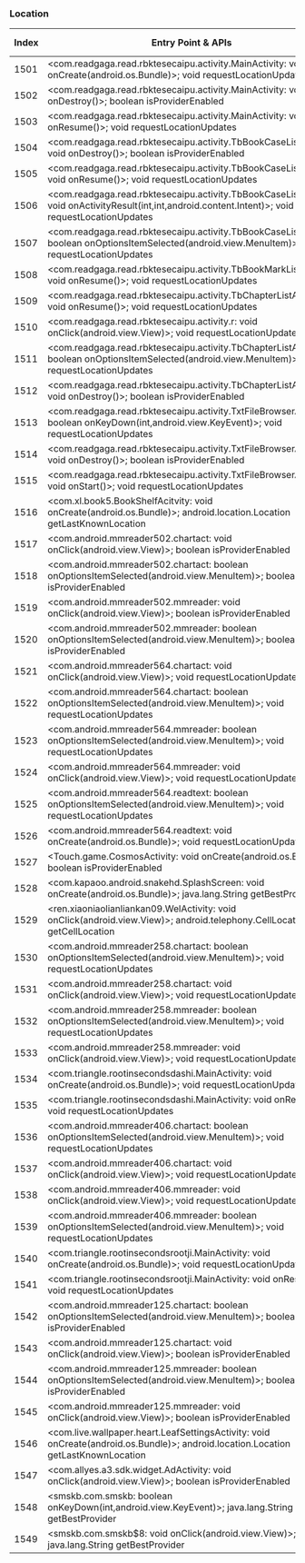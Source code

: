 ### Location
| Index | Entry Point & APIs | Screen shot | Resource id | Label |
| ------------- | ------------- | ------------- |-------------|-------------|
| 1501 | <com.readgaga.read.rbktesecaipu.activity.MainActivity: void onCreate(android.os.Bundle)>; void requestLocationUpdates | ![](D:\COSMOS\output\py\Drebin\VirusShare_Android_20130506\VirusShare_4c9f50a3027addea3a33958639c85315\com.readgaga.read.rbktesecaipu.activity.MainActivity.png) |  | |
| 1502 | <com.readgaga.read.rbktesecaipu.activity.MainActivity: void onDestroy()>; boolean isProviderEnabled | ![](D:\COSMOS\output\py\Drebin\VirusShare_Android_20130506\VirusShare_4c9f50a3027addea3a33958639c85315\com.readgaga.read.rbktesecaipu.activity.MainActivity.png) |  | |
| 1503 | <com.readgaga.read.rbktesecaipu.activity.MainActivity: void onResume()>; void requestLocationUpdates | ![](D:\COSMOS\output\py\Drebin\VirusShare_Android_20130506\VirusShare_4c9f50a3027addea3a33958639c85315\com.readgaga.read.rbktesecaipu.activity.MainActivity.png) |  | |
| 1504 | <com.readgaga.read.rbktesecaipu.activity.TbBookCaseListActivity: void onDestroy()>; boolean isProviderEnabled | ![](D:\COSMOS\output\py\Drebin\VirusShare_Android_20130506\VirusShare_4c9f50a3027addea3a33958639c85315\com.readgaga.read.rbktesecaipu.activity.TbBookCaseListActivity.png) |  | |
| 1505 | <com.readgaga.read.rbktesecaipu.activity.TbBookCaseListActivity: void onResume()>; void requestLocationUpdates | ![](D:\COSMOS\output\py\Drebin\VirusShare_Android_20130506\VirusShare_4c9f50a3027addea3a33958639c85315\com.readgaga.read.rbktesecaipu.activity.TbBookCaseListActivity.png) |  | |
| 1506 | <com.readgaga.read.rbktesecaipu.activity.TbBookCaseListActivity: void onActivityResult(int,int,android.content.Intent)>; void requestLocationUpdates | ![](D:\COSMOS\output\py\Drebin\VirusShare_Android_20130506\VirusShare_4c9f50a3027addea3a33958639c85315\com.readgaga.read.rbktesecaipu.activity.TbBookCaseListActivity.png) |  | |
| 1507 | <com.readgaga.read.rbktesecaipu.activity.TbBookCaseListActivity: boolean onOptionsItemSelected(android.view.MenuItem)>; void requestLocationUpdates | ![](D:\COSMOS\output\py\Drebin\VirusShare_Android_20130506\VirusShare_4c9f50a3027addea3a33958639c85315\com.readgaga.read.rbktesecaipu.activity.TbBookCaseListActivity.png) |  | |
| 1508 | <com.readgaga.read.rbktesecaipu.activity.TbBookMarkListActivity: void onResume()>; void requestLocationUpdates | ![](D:\COSMOS\output\py\Drebin\VirusShare_Android_20130506\VirusShare_4c9f50a3027addea3a33958639c85315\com.readgaga.read.rbktesecaipu.activity.TbBookMarkListActivity.png) |  | |
| 1509 | <com.readgaga.read.rbktesecaipu.activity.TbChapterListActivity: void onResume()>; void requestLocationUpdates | ![](D:\COSMOS\output\py\Drebin\VirusShare_Android_20130506\VirusShare_4c9f50a3027addea3a33958639c85315\com.readgaga.read.rbktesecaipu.activity.TbChapterListActivity.png) |  | |
| 1510 | <com.readgaga.read.rbktesecaipu.activity.r: void onClick(android.view.View)>; void requestLocationUpdates | ![](D:\COSMOS\output\py\Drebin\VirusShare_Android_20130506\VirusShare_4c9f50a3027addea3a33958639c85315\com.readgaga.read.rbktesecaipu.activity.TbChapterListActivity.png) |  | |
| 1511 | <com.readgaga.read.rbktesecaipu.activity.TbChapterListActivity: boolean onOptionsItemSelected(android.view.MenuItem)>; void requestLocationUpdates | ![](D:\COSMOS\output\py\Drebin\VirusShare_Android_20130506\VirusShare_4c9f50a3027addea3a33958639c85315\com.readgaga.read.rbktesecaipu.activity.TbChapterListActivity.png) |  | |
| 1512 | <com.readgaga.read.rbktesecaipu.activity.TbChapterListActivity: void onDestroy()>; boolean isProviderEnabled | ![](D:\COSMOS\output\py\Drebin\VirusShare_Android_20130506\VirusShare_4c9f50a3027addea3a33958639c85315\com.readgaga.read.rbktesecaipu.activity.TbChapterListActivity.png) |  | |
| 1513 | <com.readgaga.read.rbktesecaipu.activity.TxtFileBrowserActivity: boolean onKeyDown(int,android.view.KeyEvent)>; void requestLocationUpdates | ![](D:\COSMOS\output\py\Drebin\VirusShare_Android_20130506\VirusShare_4c9f50a3027addea3a33958639c85315\com.readgaga.read.rbktesecaipu.activity.TxtFileBrowserActivity.png) |  | |
| 1514 | <com.readgaga.read.rbktesecaipu.activity.TxtFileBrowserActivity: void onDestroy()>; boolean isProviderEnabled | ![](D:\COSMOS\output\py\Drebin\VirusShare_Android_20130506\VirusShare_4c9f50a3027addea3a33958639c85315\com.readgaga.read.rbktesecaipu.activity.TxtFileBrowserActivity.png) |  | |
| 1515 | <com.readgaga.read.rbktesecaipu.activity.TxtFileBrowserActivity: void onStart()>; void requestLocationUpdates | ![](D:\COSMOS\output\py\Drebin\VirusShare_Android_20130506\VirusShare_4c9f50a3027addea3a33958639c85315\com.readgaga.read.rbktesecaipu.activity.TxtFileBrowserActivity.png) |  | |
| 1516 | <com.xl.book5.BookShelfAcitvity: void onCreate(android.os.Bundle)>; android.location.Location getLastKnownLocation | ![](D:\COSMOS\output\py\Drebin\VirusShare_Android_20130506\VirusShare_4cf0477cfba17d7878295e0d5e56a31d\com.xl.book5.BookShelfAcitvity.png) |  | |
| 1517 | <com.android.mmreader502.chartact: void onClick(android.view.View)>; boolean isProviderEnabled | ![](D:\COSMOS\output\py\Drebin\VirusShare_Android_20130506\VirusShare_4d2c21928cde54074b75768aef479368\com.android.mmreader502.chartact.png) |  | |
| 1518 | <com.android.mmreader502.chartact: boolean onOptionsItemSelected(android.view.MenuItem)>; boolean isProviderEnabled | ![](D:\COSMOS\output\py\Drebin\VirusShare_Android_20130506\VirusShare_4d2c21928cde54074b75768aef479368\com.android.mmreader502.chartact.png) |  | |
| 1519 | <com.android.mmreader502.mmreader: void onClick(android.view.View)>; boolean isProviderEnabled | ![](D:\COSMOS\output\py\Drebin\VirusShare_Android_20130506\VirusShare_4d2c21928cde54074b75768aef479368\com.android.mmreader502.mmreader.png) |  | |
| 1520 | <com.android.mmreader502.mmreader: boolean onOptionsItemSelected(android.view.MenuItem)>; boolean isProviderEnabled | ![](D:\COSMOS\output\py\Drebin\VirusShare_Android_20130506\VirusShare_4d2c21928cde54074b75768aef479368\com.android.mmreader502.mmreader.png) |  | |
| 1521 | <com.android.mmreader564.chartact: void onClick(android.view.View)>; void requestLocationUpdates | ![](D:\COSMOS\output\py\Drebin\VirusShare_Android_20130506\VirusShare_4d47875d737204f66cabbe93a7e46718\com.android.mmreader564.chartact.png) |  | |
| 1522 | <com.android.mmreader564.chartact: boolean onOptionsItemSelected(android.view.MenuItem)>; void requestLocationUpdates | ![](D:\COSMOS\output\py\Drebin\VirusShare_Android_20130506\VirusShare_4d47875d737204f66cabbe93a7e46718\com.android.mmreader564.chartact.png) |  | |
| 1523 | <com.android.mmreader564.mmreader: boolean onOptionsItemSelected(android.view.MenuItem)>; void requestLocationUpdates | ![](D:\COSMOS\output\py\Drebin\VirusShare_Android_20130506\VirusShare_4d47875d737204f66cabbe93a7e46718\com.android.mmreader564.mmreader.png) |  | |
| 1524 | <com.android.mmreader564.mmreader: void onClick(android.view.View)>; void requestLocationUpdates | ![](D:\COSMOS\output\py\Drebin\VirusShare_Android_20130506\VirusShare_4d47875d737204f66cabbe93a7e46718\com.android.mmreader564.mmreader.png) |  | |
| 1525 | <com.android.mmreader564.readtext: boolean onOptionsItemSelected(android.view.MenuItem)>; void requestLocationUpdates | ![](D:\COSMOS\output\py\Drebin\VirusShare_Android_20130506\VirusShare_4d47875d737204f66cabbe93a7e46718\com.android.mmreader564.readtext.png) |  | |
| 1526 | <com.android.mmreader564.readtext: void onCreate(android.os.Bundle)>; void requestLocationUpdates | ![](D:\COSMOS\output\py\Drebin\VirusShare_Android_20130506\VirusShare_4d47875d737204f66cabbe93a7e46718\com.android.mmreader564.readtext.png) |  | |
| 1527 | <Touch.game.CosmosActivity: void onCreate(android.os.Bundle)>; boolean isProviderEnabled | ![](D:\COSMOS\output\py\Drebin\VirusShare_Android_20130506\VirusShare_4db6f6b0c1e2a6a8929e949d9503e8c4\Touch.game.CosmosActivity.png) |  | |
| 1528 | <com.kapaoo.android.snakehd.SplashScreen: void onCreate(android.os.Bundle)>; java.lang.String getBestProvider | ![](D:\COSMOS\output\py\Drebin\VirusShare_Android_20130506\VirusShare_4dc680b5dd6b6cae53345556681fb3e7\com.kapaoo.android.snakehd.SplashScreen.png) |  | |
| 1529 | <ren.xiaoniaolianliankan09.WelActivity: void onClick(android.view.View)>; android.telephony.CellLocation getCellLocation | ![](D:\COSMOS\output\py\Drebin\VirusShare_Android_20130506\VirusShare_4dd48ad14c860312f6409210469ee830\ren.xiaoniaolianliankan09.WelActivity.png) |  | |
| 1530 | <com.android.mmreader258.chartact: boolean onOptionsItemSelected(android.view.MenuItem)>; void requestLocationUpdates | ![](D:\COSMOS\output\py\Drebin\VirusShare_Android_20130506\VirusShare_4e481acc85dc6e0a0ac32cbeaa10702a\com.android.mmreader258.chartact.png) |  | |
| 1531 | <com.android.mmreader258.chartact: void onClick(android.view.View)>; void requestLocationUpdates | ![](D:\COSMOS\output\py\Drebin\VirusShare_Android_20130506\VirusShare_4e481acc85dc6e0a0ac32cbeaa10702a\com.android.mmreader258.chartact.png) |  | |
| 1532 | <com.android.mmreader258.mmreader: boolean onOptionsItemSelected(android.view.MenuItem)>; void requestLocationUpdates | ![](D:\COSMOS\output\py\Drebin\VirusShare_Android_20130506\VirusShare_4e481acc85dc6e0a0ac32cbeaa10702a\com.android.mmreader258.mmreader.png) |  | |
| 1533 | <com.android.mmreader258.mmreader: void onClick(android.view.View)>; void requestLocationUpdates | ![](D:\COSMOS\output\py\Drebin\VirusShare_Android_20130506\VirusShare_4e481acc85dc6e0a0ac32cbeaa10702a\com.android.mmreader258.mmreader.png) |  | |
| 1534 | <com.triangle.rootinsecondsdashi.MainActivity: void onCreate(android.os.Bundle)>; void requestLocationUpdates | ![](D:\COSMOS\output\py\Drebin\VirusShare_Android_20130506\VirusShare_4e577464f7e8e87f6be2433ba30f8381\com.triangle.rootinsecondsdashi.MainActivity.png) |  | |
| 1535 | <com.triangle.rootinsecondsdashi.MainActivity: void onResume()>; void requestLocationUpdates | ![](D:\COSMOS\output\py\Drebin\VirusShare_Android_20130506\VirusShare_4e577464f7e8e87f6be2433ba30f8381\com.triangle.rootinsecondsdashi.MainActivity.png) |  | |
| 1536 | <com.android.mmreader406.chartact: boolean onOptionsItemSelected(android.view.MenuItem)>; void requestLocationUpdates | ![](D:\COSMOS\output\py\Drebin\VirusShare_Android_20130506\VirusShare_4e8a4592fcd3061dc6e7c8adb8e7b9c2\com.android.mmreader406.chartact.png) |  | |
| 1537 | <com.android.mmreader406.chartact: void onClick(android.view.View)>; void requestLocationUpdates | ![](D:\COSMOS\output\py\Drebin\VirusShare_Android_20130506\VirusShare_4e8a4592fcd3061dc6e7c8adb8e7b9c2\com.android.mmreader406.chartact.png) |  | |
| 1538 | <com.android.mmreader406.mmreader: void onClick(android.view.View)>; void requestLocationUpdates | ![](D:\COSMOS\output\py\Drebin\VirusShare_Android_20130506\VirusShare_4e8a4592fcd3061dc6e7c8adb8e7b9c2\com.android.mmreader406.mmreader.png) |  | |
| 1539 | <com.android.mmreader406.mmreader: boolean onOptionsItemSelected(android.view.MenuItem)>; void requestLocationUpdates | ![](D:\COSMOS\output\py\Drebin\VirusShare_Android_20130506\VirusShare_4e8a4592fcd3061dc6e7c8adb8e7b9c2\com.android.mmreader406.mmreader.png) |  | |
| 1540 | <com.triangle.rootinsecondsrootji.MainActivity: void onCreate(android.os.Bundle)>; void requestLocationUpdates | ![](D:\COSMOS\output\py\Drebin\VirusShare_Android_20130506\VirusShare_4ec52e3093d197885166ed0bb6f169c4\com.triangle.rootinsecondsrootji.MainActivity.png) |  | |
| 1541 | <com.triangle.rootinsecondsrootji.MainActivity: void onResume()>; void requestLocationUpdates | ![](D:\COSMOS\output\py\Drebin\VirusShare_Android_20130506\VirusShare_4ec52e3093d197885166ed0bb6f169c4\com.triangle.rootinsecondsrootji.MainActivity.png) |  | |
| 1542 | <com.android.mmreader125.chartact: boolean onOptionsItemSelected(android.view.MenuItem)>; boolean isProviderEnabled | ![](D:\COSMOS\output\py\Drebin\VirusShare_Android_20130506\VirusShare_4fd21dd28d4570814c4507534aac0614\com.android.mmreader125.chartact.png) |  | |
| 1543 | <com.android.mmreader125.chartact: void onClick(android.view.View)>; boolean isProviderEnabled | ![](D:\COSMOS\output\py\Drebin\VirusShare_Android_20130506\VirusShare_4fd21dd28d4570814c4507534aac0614\com.android.mmreader125.chartact.png) |  | |
| 1544 | <com.android.mmreader125.mmreader: boolean onOptionsItemSelected(android.view.MenuItem)>; boolean isProviderEnabled | ![](D:\COSMOS\output\py\Drebin\VirusShare_Android_20130506\VirusShare_4fd21dd28d4570814c4507534aac0614\com.android.mmreader125.mmreader.png) |  | |
| 1545 | <com.android.mmreader125.mmreader: void onClick(android.view.View)>; boolean isProviderEnabled | ![](D:\COSMOS\output\py\Drebin\VirusShare_Android_20130506\VirusShare_4fd21dd28d4570814c4507534aac0614\com.android.mmreader125.mmreader.png) |  | |
| 1546 | <com.live.wallpaper.heart.LeafSettingsActivity: void onCreate(android.os.Bundle)>; android.location.Location getLastKnownLocation | ![](D:\COSMOS\output\py\Drebin\VirusShare_Android_20130506\VirusShare_4fd2ff1b4d7673c40f932cbd5c857db2\com.live.wallpaper.heart.LeafSettingsActivity.png) |  | |
| 1547 | <com.allyes.a3.sdk.widget.AdActivity: void onClick(android.view.View)>; boolean isProviderEnabled | ![](D:\COSMOS\output\py\Drebin\VirusShare_Android_20130506\VirusShare_504aba7e9c1b900b8831d974fa65b39b\com.allyes.a3.sdk.widget.AdActivity.png) |  | |
| 1548 | <smskb.com.smskb: boolean onKeyDown(int,android.view.KeyEvent)>; java.lang.String getBestProvider | ![](D:\COSMOS\output\py\Drebin\VirusShare_Android_20130506\VirusShare_9499bd57124775af3889cdefbf8f28ce\smskb.com.smskb.png) |  | |
| 1549 | <smskb.com.smskb$8: void onClick(android.view.View)>; java.lang.String getBestProvider | ![](D:\COSMOS\output\py\Drebin\VirusShare_Android_20130506\VirusShare_9499bd57124775af3889cdefbf8f28ce\smskb.com.smskb.png) |  | |
